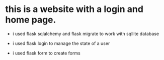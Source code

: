 # this is a website with a login and home page.

- i used flask sqlalchemy and flask migrate to work with sqllite database

- i used flask login to manage the state of a user

- i used flask form to create forms